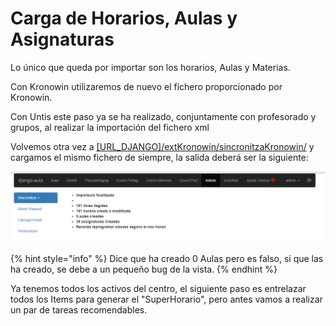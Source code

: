 # Carga de Horarios, Aulas y Asignaturas

Lo único que queda por importar son los horarios, Aulas y Materias.

Con Kronowin utilizaremos de nuevo el fichero proporcionado por Kronowin.

Con Untis este paso ya se ha realizado, conjuntamente con profesorado y grupos, al realizar la importación del fichero xml

Volvemos otra vez a [\[URL\_DJANGO\]/extKronowin/sincronitzaKronowin/](https://djau.local/extKronowin/sincronitzaKronowin/) y cargamos el mismo fichero de siempre, la salida deberá ser la siguiente:

![](../../.gitbook/assets/image%20%2816%29.png)

{% hint style="info" %}
Dice que ha creado 0 Aulas pero es falso, si que las ha creado, se debe a un pequeño bug de la vista.
{% endhint %}

Ya tenemos todos los activos del centro, el siguiente paso es entrelazar todos los Items para generar el "SuperHorario", pero antes vamos a realizar un par de tareas recomendables.

